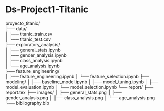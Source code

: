 # Ds-Project1-Titanic

proyecto_titanic/  
├── data/  
│   ├── titanic_train.csv  
│   └── titanic_test.csv  
├── exploratory_analysis/  
│   ├── general_stats.ipynb  
│   ├── gender_analysis.ipynb  
│   ├── class_analysis.ipynb  
│   └── age_analysis.ipynb  
├── feature_engineering/  
│   ├── feature_engineering.ipynb
│   └── feature_selection.ipynb
├── modeling/
│   ├── baseline_model.ipynb
│   ├── model_tuning.ipynb
│   ├── model_evaluation.ipynb
│   └── model_selection.ipynb
└── report/
    ├── report.tex
    ├── images/
    │   ├── general_stats.png
    │   ├── gender_analysis.png
    │   ├── class_analysis.png
    │   └── age_analysis.png
    └── bibliography.bib
